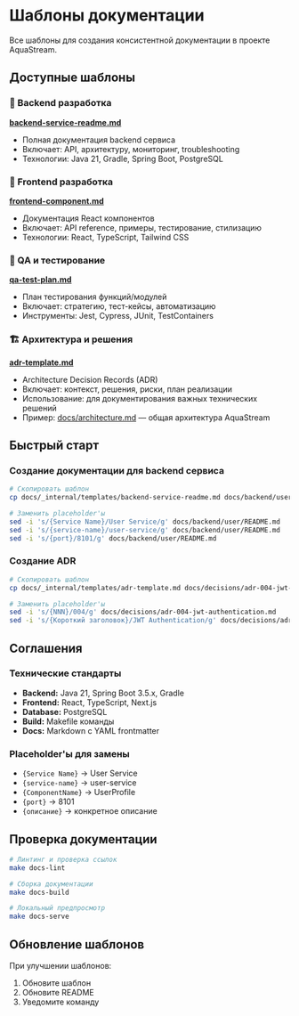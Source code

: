 # Шаблоны документации

Все шаблоны для создания консистентной документации в проекте AquaStream.

## Доступные шаблоны

### 🔧 Backend разработка

**[backend-service-readme.md](backend-service-readme.md)**
- Полная документация backend сервиса
- Включает: API, архитектуру, мониторинг, troubleshooting
- Технологии: Java 21, Gradle, Spring Boot, PostgreSQL

### 🎨 Frontend разработка

**[frontend-component.md](frontend-component.md)**
- Документация React компонентов
- Включает: API reference, примеры, тестирование, стилизацию
- Технологии: React, TypeScript, Tailwind CSS

### 🧪 QA и тестирование

**[qa-test-plan.md](qa-test-plan.md)**
- План тестирования функций/модулей
- Включает: стратегию, тест-кейсы, автоматизацию
- Инструменты: Jest, Cypress, JUnit, TestContainers

### 🏗️ Архитектура и решения

**[adr-template.md](adr-template.md)**
- Architecture Decision Records (ADR)
- Включает: контекст, решения, риски, план реализации
- Использование: для документирования важных технических решений
- Пример: [docs/architecture.md](../../architecture.md) — общая архитектура AquaStream

## Быстрый старт

### Создание документации для backend сервиса

```bash
# Скопировать шаблон
cp docs/_internal/templates/backend-service-readme.md docs/backend/user/README.md

# Заменить placeholder'ы
sed -i 's/{Service Name}/User Service/g' docs/backend/user/README.md
sed -i 's/{service-name}/user-service/g' docs/backend/user/README.md
sed -i 's/{port}/8101/g' docs/backend/user/README.md
```

### Создание ADR

```bash
# Скопировать шаблон
cp docs/_internal/templates/adr-template.md docs/decisions/adr-004-jwt-authentication.md

# Заменить placeholder'ы
sed -i 's/{NNN}/004/g' docs/decisions/adr-004-jwt-authentication.md
sed -i 's/{Короткий заголовок}/JWT Authentication/g' docs/decisions/adr-004-jwt-authentication.md
```

## Соглашения

### Технические стандарты
- **Backend:** Java 21, Spring Boot 3.5.x, Gradle
- **Frontend:** React, TypeScript, Next.js
- **Database:** PostgreSQL
- **Build:** Makefile команды
- **Docs:** Markdown с YAML frontmatter

### Placeholder'ы для замены
- `{Service Name}` → User Service
- `{service-name}` → user-service
- `{ComponentName}` → UserProfile
- `{port}` → 8101
- `{описание}` → конкретное описание

## Проверка документации

```bash
# Линтинг и проверка ссылок
make docs-lint

# Сборка документации
make docs-build

# Локальный предпросмотр
make docs-serve
```

## Обновление шаблонов

При улучшении шаблонов:
1. Обновите шаблон
2. Обновите README
3. Уведомите команду
